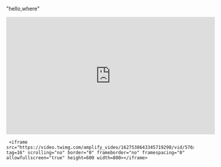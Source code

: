 "hello,where"

<iframe width="560" height="315" src="https://www.youtube.com/embed/dQw4w9WgXcQ" frameborder="0" allow="autoplay; encrypted-media" allowfullscreen></iframe>

```liquid
 <iframe src="https://video.twimg.com/amplify_video/1627538643345719298/vid/576x1024/roMMT0mjDpTis0FR.mp4?tag=16" scrolling="no" border="0" frameborder="no" framespacing="0" allowfullscreen="true" height=600 width=800></iframe>
```
